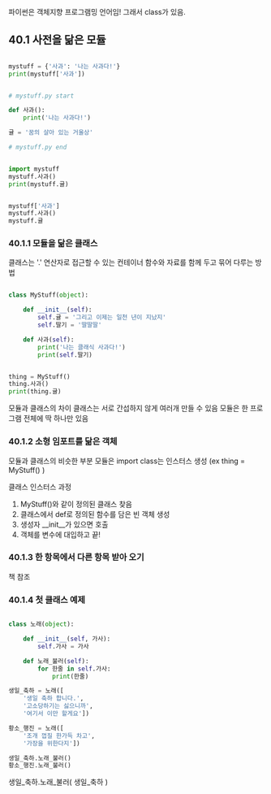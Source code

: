 
파이썬은 객체지향 프로그램밍 언어임! 그래서 class가 있음.

## 40.1 사전을 닮은 모듈

```python

mystuff = {'사과': '나는 사과다!'}
print(mystuff['사과'])


# mystuff.py start

def 사과():
    print('나는 사과다!')

귤 = '꿈의 살아 있는 거울상'

# mystuff.py end


import mystuff
mystuff.사과()
print(mystuff.귤)


mystuff['사과']
mystuff.사과()
mystuff.귤


```

### 40.1.1 모듈을 닮은 클래스

클래스는 '.' 연산자로 접근할 수 있는 컨테이너 
함수와 자료를 함께 두고 묶어 다루는 방법

```python

class MyStuff(object):

    def __init__(self):
        self.귤 = '그리고 이제는 일천 년이 지났지'
        self.딸기 = '딸딸딸'

    def 사과(self):
        print('나는 클래식 사과다!')
        print(self.딸기)


thing = MyStuff()
thing.사과()
print(thing.귤)

```

모듈과 클래스의 차이
    클래스는 서로 간섭하지 않게 여러개 만들 수 있음
    모듈은 한 프로그램 전체에 딱 하나만 있음


### 40.1.2 소형 임포트를 닮은 객체

모듈과 클래스의 비슷한 부분
    모듈은 import
    class는 인스터스 생성 (ex thing = MyStuff() )


클래스 인스터스 과정
1. MyStuff()와 같이 정의된 클래스 찾음
2. 클래스에서 def로 정의된 함수를 담은 빈 객체 생성
3. 생성자 __init__가 있으면 호출
4. 객체를 변수에 대입하고 끝!


### 40.1.3 한 항목에서 다른 항목 받아 오기

책 참조


### 40.1.4 첫 클래스 예제

```python

class 노래(object):

    def __init__(self, 가사):
        self.가사 = 가사

    def 노래_불러(self):
        for 한줄 in self.가사:
            print(한줄)

생일_축하 = 노래([
    '생일 축하 합니다.',
    '고소당하기는 싫으니까',
    '여기서 이만 할게요'])

황소_행진 = 노래([
    '조개 껍질 한가득 차고',
    '가장을 위한다지'])

생일_축하.노래_불러()
황소_행진.노래_불러()

```

생일_축하.노래_불러( 생일_축하 )